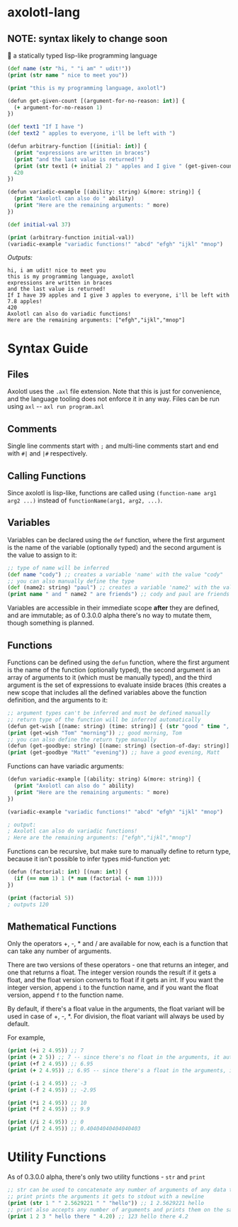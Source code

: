 # axolotl-lang
## NOTE: syntax likely to change soon
🌊 a statically typed lisp-like programming language

```clojure
(def name (str "hi, " "i am" " udit!"))
(print (str name " nice to meet you"))

(print "this is my programming language, axolotl")

(defun get-given-count [(argument-for-no-reason: int)] {
  (+ argument-for-no-reason 1)
})

(def text1 "If I have ")
(def text2 " apples to everyone, i'll be left with ")

(defun arbitrary-function [(initial: int)] {
  (print "expressions are written in braces")
  (print "and the last value is returned!")
  (print (str text1 (+ initial 2) " apples and I give " (get-given-count 2) text2 (/ (+ initial 2) (get-given-count 4)) " apples!"))
  420
})

(defun variadic-example [(ability: string) &(more: string)] {
  (print "Axolotl can also do " ability)
  (print "Here are the remaining arguments: " more)
})

(def initial-val 37)

(print (arbitrary-function initial-val))
(variadic-example "variadic functions!" "abcd" "efgh" "ijkl" "mnop")
```
_Outputs:_
```
hi, i am udit! nice to meet you
this is my programming language, axolotl
expressions are written in braces
and the last value is returned!
If I have 39 apples and I give 3 apples to everyone, i'll be left with 7.8 apples!
420
Axolotl can also do variadic functions!
Here are the remaining arguments: ["efgh","ijkl","mnop"]
```

# Syntax Guide
## Files
Axolotl uses the `.axl` file extension. Note that this is just for convenience, and the language tooling does not enforce it in any way.
Files can be run using `axl` -- `axl run program.axl`
  
## Comments
Single line comments start with `;` and multi-line comments start and end with `#|` and `|#` respectively.
  
## Calling Functions
Since axolotl is lisp-like, functions are called using `(function-name arg1 arg2 ...)` instead of `functionName(arg1, arg2, ...)`.
  
## Variables
Variables can be declared using the `def` function, where the first argument is the name of the variable (optionally typed) and the second argument is the value to assign to it:
```clojure
;; type of name will be inferred
(def name "cody") ;; creates a variable 'name' with the value "cody"
;; you can also manually define the type
(def (name2: string) "paul") ;; creates a variable 'name2' with the value "paul"
(print name " and " name2 " are friends") ;; cody and paul are friends
```
Variables are accessible in their immediate scope **after** they are defined, and are immutable; as of 0.3.0.0 alpha there's no way to mutate them, though something is planned.

## Functions
Functions can be defined using the `defun` function, where the first argument is the name of the function (optionally typed), the second argument is an array of arguments to it (which must be manually typed), and the third argument is the set of expressions to evaluate inside braces (this creates a new scope that includes all the defined variables above the function definition, and the arguments to it:
```clojure
;; argument types can't be inferred and must be defined manually
;; return type of the function will be inferred automatically
(defun get-wish [(name: string) (time: string)] { (str "good " time ", " name) })
(print (get-wish "Tom" "morning")) ;; good morning, Tom
;; you can also define the return type manually
(defun (get-goodbye: string) [(name: string) (section-of-day: string)] { (str "have a good " section-of-day ", " name) })
(print (get-goodbye "Matt" "evening")) ;; have a good evening, Matt
```
  
Functions can have variadic arguments:
```clojure
(defun variadic-example [(ability: string) &(more: string)] {
  (print "Axolotl can also do " ability)
  (print "Here are the remaining arguments: " more)
})

(variadic-example "variadic functions!" "abcd" "efgh" "ijkl" "mnop")

; output:
; Axolotl can also do variadic functions!
; Here are the remaining arguments: ["efgh","ijkl","mnop"]
```
  
Functions can be recursive, but make sure to manually define to return type, because it isn't possible to infer types mid-function yet:
```clojure
(defun (factorial: int) [(num: int)] {
  (if (== num 1) 1 (* num (factorial (- num 1))))
})

(print (factorial 5))
; outputs 120
```
  
## Mathematical Functions
Only the operators +, -, * and / are available for now, each is a function that can take any number of arguments.

There are two versions of these operators - one that returns an integer, and one that returns a float.
The integer version rounds the result if it gets a float, and the float version converts to float if it gets an int.
If you want the integer version, append `i` to the function name, and if you want the float version, append `f` to the function name.

By default, if there's a float value in the arguments, the float variant will be used in case of +, -, *.
For division, the float variant will always be used by default.

For example,
```clojure
(print (+i 2 4.95)) ;; 7
(print (+ 2 5)) ;; 7 -- since there's no float in the arguments, it automatically uses the float variant
(print (+f 2 4.95)) ;; 6.95
(print (+ 2 4.95)) ;; 6.95 -- since there's a float in the arguments, it automatically uses the float variant

(print (-i 2 4.95)) ;; -3
(print (-f 2 4.95)) ;; -2.95

(print (*i 2 4.95)) ;; 10
(print (*f 2 4.95)) ;; 9.9

(print (/i 2 4.95)) ;; 0
(print (/f 2 4.95)) ;; 0.40404040404040403
```
  
# Utility Functions
As of 0.3.0.0 alpha, there's only two utility functions - `str` and `print`
```clojure
;; str can be used to concatenate any number of arguments of any data type to form a string
;; print prints the arguments it gets to stdout with a newline
(print (str 1 " " 2.5629221 " " "hello")) ;; 1 2.5629221 hello
;; print also accepts any number of arguments and prints them on the same line with a newline at the end
(print 1 2 3 " hello there " 4.20) ;; 123 hello there 4.2
```

